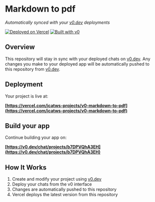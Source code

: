 # Markdown to pdf

*Automatically synced with your [v0.dev](https://v0.dev) deployments*

[![Deployed on Vercel](https://img.shields.io/badge/Deployed%20on-Vercel-black?style=for-the-badge&logo=vercel)](https://vercel.com/icatws-projects/v0-markdown-to-pdf)
[![Built with v0](https://img.shields.io/badge/Built%20with-v0.dev-black?style=for-the-badge)](https://v0.dev/chat/projects/b7DPVQhA3EH)

## Overview

This repository will stay in sync with your deployed chats on [v0.dev](https://v0.dev).
Any changes you make to your deployed app will be automatically pushed to this repository from [v0.dev](https://v0.dev).

## Deployment

Your project is live at:

**[https://vercel.com/icatws-projects/v0-markdown-to-pdf](https://vercel.com/icatws-projects/v0-markdown-to-pdf)**

## Build your app

Continue building your app on:

**[https://v0.dev/chat/projects/b7DPVQhA3EH](https://v0.dev/chat/projects/b7DPVQhA3EH)**

## How It Works

1. Create and modify your project using [v0.dev](https://v0.dev)
2. Deploy your chats from the v0 interface
3. Changes are automatically pushed to this repository
4. Vercel deploys the latest version from this repository